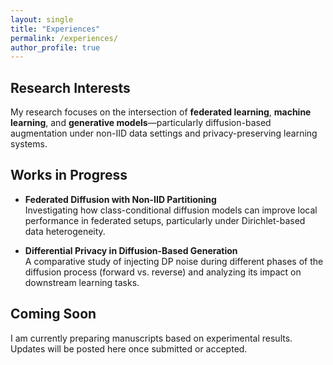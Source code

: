 ```yaml
---
layout: single
title: "Experiences"
permalink: /experiences/
author_profile: true
---
```


## Research Interests

My research focuses on the intersection of **federated learning**, **machine learning**, and **generative models**—particularly diffusion-based augmentation under non-IID data settings and privacy-preserving learning systems.

## Works in Progress

- **Federated Diffusion with Non-IID Partitioning**  
  Investigating how class-conditional diffusion models can improve local performance in federated setups, particularly under Dirichlet-based data heterogeneity.

- **Differential Privacy in Diffusion-Based Generation**  
  A comparative study of injecting DP noise during different phases of the diffusion process (forward vs. reverse) and analyzing its impact on downstream learning tasks.

## Coming Soon

I am currently preparing manuscripts based on experimental results. Updates will be posted here once submitted or accepted.

